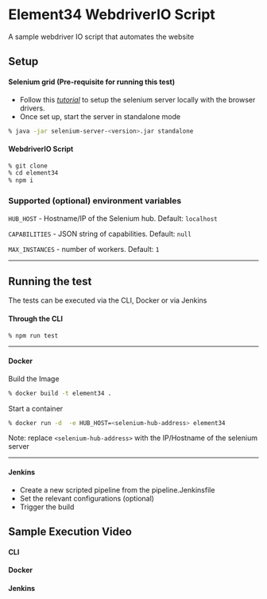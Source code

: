 
# Element34 WebdriverIO Script

A sample webdriver IO script that automates the website

## Setup

#### Selenium grid (Pre-requisite for running this test)

- Follow this *[tutorial](https://www.selenium.dev/documentation/grid/getting_started/)* to setup the selenium server locally with the browser drivers.
- Once set up, start the server in standalone mode

```bash
% java -jar selenium-server-<version>.jar standalone
```

#### WebdriverIO Script

```bash
% git clone 
% cd element34
% npm i
```


### Supported (optional) environment variables

`HUB_HOST` - Hostname/IP of the Selenium hub. Default: `localhost`

`CAPABILITIES` - JSON string of capabilities. Default: `null`

`MAX_INSTANCES` - number of workers. Default: `1`

---
## Running the test

The tests can be executed via the CLI, Docker or via Jenkins

#### Through the CLI

```bash
% npm run test
```
---
#### Docker
Build the Image
```bash
% docker build -t element34 .
```
Start a container
```bash
% docker run -d  -e HUB_HOST=<selenium-hub-address> element34
```
Note: replace `<selenium-hub-address>` with the IP/Hostname of the selenium server

---
#### Jenkins
- Create a new scripted pipeline from the pipeline.Jenkinsfile
- Set the relevant configurations (optional)
- Trigger the build

## Sample Execution Video

#### CLI

#### Docker

#### Jenkins


